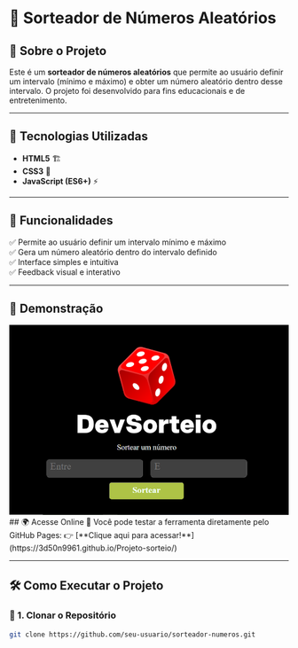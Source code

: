 # 🎲 Sorteador de Números Aleatórios  

## 📌 Sobre o Projeto  
Este é um **sorteador de números aleatórios** que permite ao usuário definir um intervalo (mínimo e máximo) e obter um número aleatório dentro desse intervalo. O projeto foi desenvolvido para fins educacionais e de entretenimento.

---

## 🚀 Tecnologias Utilizadas  
- **HTML5** 🏗️  
- **CSS3** 🎨  
- **JavaScript (ES6+)** ⚡  

---

## 🎯 Funcionalidades  
✅ Permite ao usuário definir um intervalo mínimo e máximo  
✅ Gera um número aleatório dentro do intervalo definido  
✅ Interface simples e intuitiva  
✅ Feedback visual e interativo  

---

## 📸 Demonstração  
<div align="center">
  <img src="screenshot.png" alt="Interface do sorteador de números" width="600"/>
</div>
## 🌍 Acesse Online  
🔗 Você pode testar a ferramenta diretamente pelo GitHub Pages:  
👉 [**Clique aqui para acessar!**](https://3d50n9961.github.io/Projeto-sorteio/)


---

## 🛠️ Como Executar o Projeto  

### 🔹 1. Clonar o Repositório  
```sh
git clone https://github.com/seu-usuario/sorteador-numeros.git
